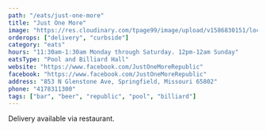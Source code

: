 ```yaml
---
path: "/eats/just-one-more"
title: "Just One More"
image: "https://res.cloudinary.com/tpage99/image/upload/v1586830151/local417eats/local417eatslogo.png"
orderops: ["delivery", "curbside"]
category: "eats"
hours: "11:30am-1:30am Monday through Saturday. 12pm-12am Sunday"
eatsType: "Pool and Billiard Hall"
website: "https://www.facebook.com/JustOneMoreRepublic"
facebook: "https://www.facebook.com/JustOneMoreRepublic"
address: "853 N Glenstone Ave, Springfield, Missouri 65802"
phone: "4178311300"
tags: ["bar", "beer", "republic", "pool", "billiard"]
---
```


Delivery available via restaurant.

